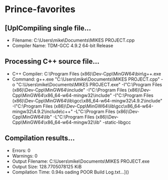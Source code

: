 # Prince-favorites
[UplCompiling single file...
--------
- Filename: C:\Users\mike\Documents\MIKES PROJECT.cpp
- Compiler Name: TDM-GCC 4.9.2 64-bit Release

Processing C++ source file...
--------
- C++ Compiler: C:\Program Files (x86)\Dev-Cpp\MinGW64\bin\g++.exe
- Command: g++.exe "C:\Users\mike\Documents\MIKES PROJECT.cpp" -o "C:\Users\mike\Documents\MIKES PROJECT.exe"  -I"C:\Program Files (x86)\Dev-Cpp\MinGW64\include" -I"C:\Program Files (x86)\Dev-Cpp\MinGW64\x86_64-w64-mingw32\include" -I"C:\Program Files (x86)\Dev-Cpp\MinGW64\lib\gcc\x86_64-w64-mingw32\4.9.2\include" -I"C:\Program Files (x86)\Dev-Cpp\MinGW64\lib\gcc\x86_64-w64-mingw32\4.9.2\include\c++" -L"C:\Program Files (x86)\Dev-Cpp\MinGW64\lib" -L"C:\Program Files (x86)\Dev-Cpp\MinGW64\x86_64-w64-mingw32\lib" -static-libgcc

Compilation results...
--------
- Errors: 0
- Warnings: 0
- Output Filename: C:\Users\mike\Documents\MIKES PROJECT.exe
- Output Size: 128.7705078125 KiB
- Compilation Time: 0.94s
oading POOR Build Log.txt…]()
